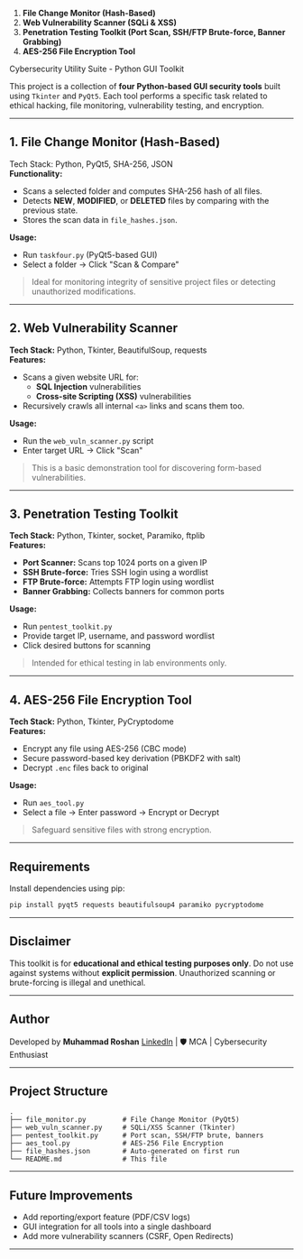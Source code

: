 
1. **File Change Monitor (Hash-Based)**
2. **Web Vulnerability Scanner (SQLi & XSS)**
3. **Penetration Testing Toolkit (Port Scan, SSH/FTP Brute-force, Banner Grabbing)**
4. **AES-256 File Encryption Tool**


Cybersecurity Utility Suite - Python GUI Toolkit

This project is a collection of **four Python-based GUI security tools** built using `Tkinter` and `PyQt5`.
Each tool performs a specific task related to ethical hacking, file monitoring, vulnerability testing, and encryption.

---

## 1. File Change Monitor (Hash-Based)
Tech Stack: Python, PyQt5, SHA-256, JSON  
**Functionality:**
- Scans a selected folder and computes SHA-256 hash of all files.
- Detects **NEW**, **MODIFIED**, or **DELETED** files by comparing with the previous state.
- Stores the scan data in `file_hashes.json`.

**Usage:**
- Run `taskfour.py` (PyQt5-based GUI)
- Select a folder → Click "Scan & Compare"

> Ideal for monitoring integrity of sensitive project files or detecting unauthorized modifications.

---

## 2. Web Vulnerability Scanner
**Tech Stack:** Python, Tkinter, BeautifulSoup, requests  
**Features:**
- Scans a given website URL for:
  - **SQL Injection** vulnerabilities
  - **Cross-site Scripting (XSS)** vulnerabilities
- Recursively crawls all internal `<a>` links and scans them too.

**Usage:**
- Run the `web_vuln_scanner.py` script
- Enter target URL → Click "Scan"

> This is a basic demonstration tool for discovering form-based vulnerabilities.

---

## 3. Penetration Testing Toolkit
**Tech Stack:** Python, Tkinter, socket, Paramiko, ftplib  
**Features:**
- **Port Scanner:** Scans top 1024 ports on a given IP
- **SSH Brute-force:** Tries SSH login using a wordlist
- **FTP Brute-force:** Attempts FTP login using wordlist
- **Banner Grabbing:** Collects banners for common ports

**Usage:**
- Run `pentest_toolkit.py`
- Provide target IP, username, and password wordlist
- Click desired buttons for scanning

> Intended for ethical testing in lab environments only.

---

## 4. AES-256 File Encryption Tool
**Tech Stack:** Python, Tkinter, PyCryptodome  
**Features:**
- Encrypt any file using AES-256 (CBC mode)
- Secure password-based key derivation (PBKDF2 with salt)
- Decrypt `.enc` files back to original

**Usage:**
- Run `aes_tool.py`
- Select a file → Enter password → Encrypt or Decrypt

> Safeguard sensitive files with strong encryption.

---

## Requirements

Install dependencies using pip:

```bash
pip install pyqt5 requests beautifulsoup4 paramiko pycryptodome
````

---

## Disclaimer

This toolkit is for **educational and ethical testing purposes only**. Do not use against systems without **explicit permission**. Unauthorized scanning or brute-forcing is illegal and unethical.

---

## Author

Developed by **Muhammad Roshan**
[LinkedIn](https://www.linkedin.com/in/muhammad-roshan-s/)  | 🛡️ MCA | Cybersecurity Enthusiast

---

## Project Structure

```
.
├── file_monitor.py         # File Change Monitor (PyQt5)
├── web_vuln_scanner.py     # SQLi/XSS Scanner (Tkinter)
├── pentest_toolkit.py      # Port scan, SSH/FTP brute, banners
├── aes_tool.py             # AES-256 File Encryption
├── file_hashes.json        # Auto-generated on first run
└── README.md               # This file
```

---

## Future Improvements

* Add reporting/export feature (PDF/CSV logs)
* GUI integration for all tools into a single dashboard
* Add more vulnerability scanners (CSRF, Open Redirects)

---
